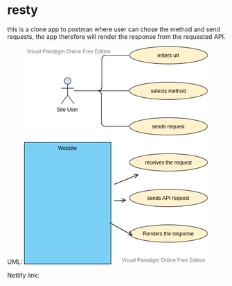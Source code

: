 # resty
this is a clone app to postman where user can chose the method and send requests, the app therefore will render the response from the requested API. 

UML:
!['uml'](./uml.png)

Netlify link: 